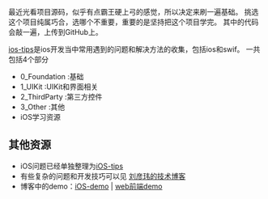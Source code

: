 最近光看项目源码，似乎有点霸王硬上弓的感觉，所以决定来刷一遍基础。
挑选这个项目纯属巧合，选哪个不重要，重要的是坚持把这个项目学完。
其中的代码会敲一遍，上传到GitHub上。

[ios-tips](https://github.com/coolnameismy/ios-tips)是ios开发当中常用遇到的问题和解决方法的收集，包括ios和swif。
一共包括4个部分


-   0_Foundation :基础
-   1_UIKit :UIKit和界面相关
-   2_ThirdParty :第三方控件
-   3_Other :其他
-   iOS学习资源

##  其他资源

-  iOS问题已经单独整理为[iOS-tips](https://github.com/coolnameismy/ios-tips) 
-  有些复杂的问题和开发技巧可以见 [刘彦玮的技术博客](http://liuyanwei.jumppo.com/)
-  博客中的demo：[iOS-demo](https://github.com/coolnameismy/demo) | [web前端demo](https://github.com/coolnameismy/demo-web)